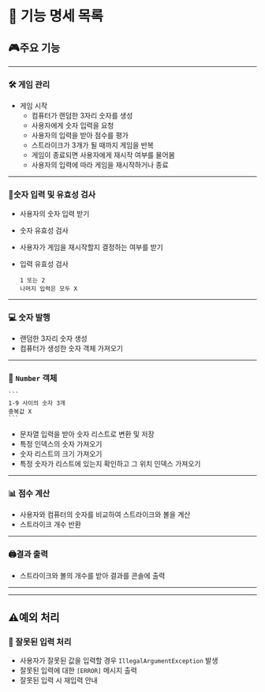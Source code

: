 # 📜 기능 명세 목록




## 🎮주요 기능
---

### 🛠️ 게임 관리
- 게임 시작
    - 컴퓨터가 랜덤한 3자리 숫자를 생성
    - 사용자에게 숫자 입력을 요청
    - 사용자의 입력을 받아 점수를 평가
    - 스트라이크가 3개가 될 때까지 게임을 반복
    - 게임이 종료되면 사용자에게 재시작 여부를 물어봄
    - 사용자의 입력에 따라 게임을 재시작하거나 종료

---

### 🙋숫자 입력 및 유효성 검사

- 사용자의 숫자 입력 받기
- 숫자 유효성 검사

- 사용자가 게임을 재시작할지 결정하는 여부를 받기
- 입력 유효성 검사
    ```
    1 또는 2
    나머지 입력은 모두 X
    ```

---

### 💻 숫자 발행

- 랜덤한 3자리 숫자 생성
- 컴퓨터가 생성한 숫자 객체 가져오기

---

### 🔢 `Number` 객체


    ```
    1-9 사이의 숫자 3개
    중복값 X
    ```
- 문자열 입력을 받아 숫자 리스트로 변환 및 저장
- 특정 인덱스의 숫자 가져오기
- 숫자 리스트의 크기 가져오기
- 특정 숫자가 리스트에 있는지 확인하고 그 위치 인덱스 가져오기

---

### 📊 점수 계산

- 사용자와 컴퓨터의 숫자를 비교하여 스트라이크와 볼을 계산
- 스트라이크 개수 반환

---

### 🖨️결과 출력

- 스트라이크와 볼의 개수를 받아 결과를 콘솔에 출력

---

---

## ⚠️예외 처리

### 🚫 ️잘못된 입력 처리

- 사용자가 잘못된 값을 입력할 경우 `IllegalArgumentException` 발생
- 잘못된 입력에 대한 `[ERROR]` 메시지 출력
- 잘못된 입력 시 재입력 안내

